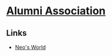 # [Alumni Association](http://alumni.g3.xrea.com/b83zT711q/)


## Links

- [Neo's World](https://neos21.net/)
